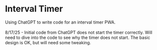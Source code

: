 # Interval Timer
Using ChatGPT to write code for an interval timer PWA.<br><br>
8/17/25 - Initial code from ChatGPT does not start the timer correctly. Will need to dive into the code to see why the timer does not start. The basic design is OK, but will need some tweaking.
